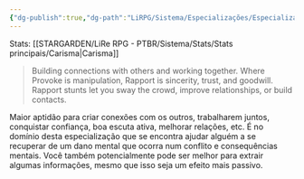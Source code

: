 ```yaml
---
{"dg-publish":true,"dg-path":"LiRPG/Sistema/Especializações/Especializações existentes/Sintonia.md","permalink":"/li-rpg/sistema/especializacoes/especializacoes-existentes/sintonia/","created":"2025-01-11T01:32:05.513-03:00","updated":"2025-01-12T02:35:09.411-03:00"}
---
```



Stats: [[STARGARDEN/LiRe RPG - PTBR/Sistema/Stats/Stats principais/Carisma\|Carisma]]

> Building connections with others and working together. Where Provoke is manipulation, Rapport is sincerity, trust, and goodwill. Rapport stunts let you sway the crowd, improve relationships, or build contacts.

Maior aptidão para criar conexões com os outros, trabalharem juntos, conquistar confiança, boa escuta ativa, melhorar relações, etc. É no domínio desta especialização que se encontra ajudar alguém a se recuperar de um dano mental que ocorra num conflito e consequências mentais. Você também potencialmente pode ser melhor para extrair algumas informações, mesmo que isso seja um efeito mais passivo.